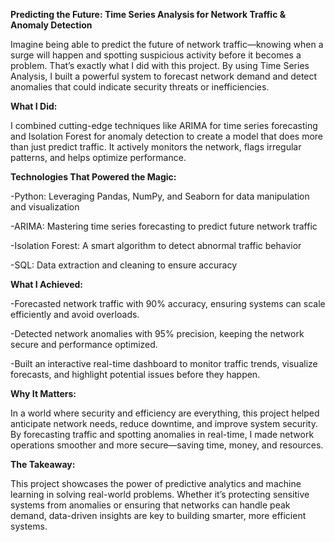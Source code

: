 **Predicting the Future: Time Series Analysis for Network Traffic & Anomaly Detection**

Imagine being able to predict the future of network traffic—knowing when a surge will happen and spotting suspicious activity before it becomes a problem. That’s exactly what I did with this project. By using Time Series Analysis, I built a powerful system to forecast network demand and detect anomalies that could indicate security threats or inefficiencies.

**What I Did:**

I combined cutting-edge techniques like ARIMA for time series forecasting and Isolation Forest for anomaly detection to create a model that does more than just predict traffic. It actively monitors the network, flags irregular patterns, and helps optimize performance.

**Technologies That Powered the Magic:**

-Python: Leveraging Pandas, NumPy, and Seaborn for data manipulation and visualization

-ARIMA: Mastering time series forecasting to predict future network traffic

-Isolation Forest: A smart algorithm to detect abnormal traffic behavior

-SQL: Data extraction and cleaning to ensure accuracy

**What I Achieved:**

-Forecasted network traffic with 90% accuracy, ensuring systems can scale efficiently and avoid overloads.

-Detected network anomalies with 95% precision, keeping the network secure and performance optimized.

-Built an interactive real-time dashboard to monitor traffic trends, visualize forecasts, and highlight potential issues before they happen.

**Why It Matters:**

In a world where security and efficiency are everything, this project helped anticipate network needs, reduce downtime, and improve system security. By forecasting traffic and spotting anomalies in real-time, I made network operations smoother and more secure—saving time, money, and resources.

**The Takeaway:**

This project showcases the power of predictive analytics and machine learning in solving real-world problems. Whether it’s protecting sensitive systems from anomalies or ensuring that networks can handle peak demand, data-driven insights are key to building smarter, more efficient systems.
